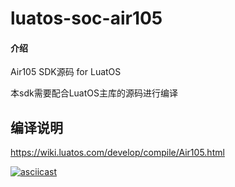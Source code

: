 # luatos-soc-air105

#### 介绍
Air105 SDK源码 for LuatOS

本sdk需要配合LuatOS主库的源码进行编译

## 编译说明

https://wiki.luatos.com/develop/compile/Air105.html

[![asciicast](https://asciinema.org/a/461295.svg)](https://asciinema.org/a/461295)

